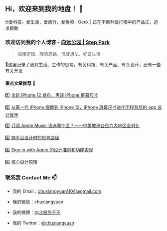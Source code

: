 ## Hi，欢迎来到我的地盘！ 👋

🤓爱科技，爱生活，爱旅行，爱折腾 | Geek | 正在不断升级打怪中的产品汪，追求极致

### 欢迎访问我的个人博客 - [向远公园 | Step Park](https://steppark.net)

> 搞懂逻辑、理清思路、沉淀想法、纪录生活

🤔这里记录了我对生活、工作的思考，有关科技、有关产品、有关设计，还有一些有关开发

#### 重点文章推荐 🎯

1️⃣ [全新 iPhone 12 发布，再谈 iPhone 屏幕尺寸](https://steppark.net/16030487843973.html)

2️⃣ [从第一代 iPhone 细数到 iPhone 12，iPhone 屏幕尺寸进化历程背后的 app 设计哲学](https://steppark.net/15978209110755.html)

3️⃣ [订阅 Apple Music 该选哪个区？——中美坡港台日六大地区全对比](https://steppark.net/16357088669226.html)

4️⃣ [跨平台设计时的思考路径](https://steppark.net/15706056024784.html)

5️⃣ [Sign in with Apple 的设计准则和功能实现](https://steppark.net/15676959360699.html)

6️⃣ [核心设计原理](https://steppark.net/15702878227518.html)

### 联系我 Contact Me 📫

- 我的 Email：[chuxiangyuan1104@gmail.com](mailto://chuxiangyuan1104@gmail.com)

- 我的微信：chuxiangyuan

- 我的微博：[@北极熊不不](http://weibo.com/chuxiangyuan1104)

- 我的 Twitter：[@chuxiangyuan](https://twitter.com/chuxiangyuan/)


<!--
**ChuXiangyuan/Chuxiangyuan** is a ✨ _special_ ✨ repository because its `README.md` (this file) appears on your GitHub profile.

Here are some ideas to get you started:

- 🔭 I’m currently working on ...
- 🌱 I’m currently learning ...
- 👯 I’m looking to collaborate on ...
- 🤔 I’m looking for help with ...
- 💬 Ask me about ...
- 📫 How to reach me: ...
- 😄 Pronouns: ...
- ⚡ Fun fact: ...
-->
